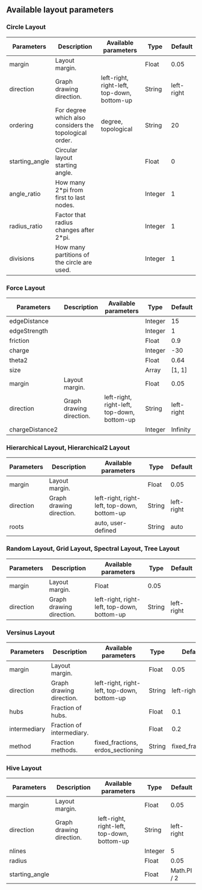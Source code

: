 ## Available layout parameters
### Circle Layout
| Parameters     | Description                                            | Available parameters                        | Type    | Default    |
|----------------|--------------------------------------------------------|---------------------------------------------|---------|------------|
| margin         | Layout margin.                                         |                                             | Float   | 0.05       |
| direction      | Graph drawing direction.                               | left-right, right-left, top-down, bottom-up | String  | left-right |
| ordering       | For degree which also considers the topological order. | degree, topological                         | String  | 20         |
| starting_angle | Circular layout starting angle.                        |                                             | Float   | 0          |
| angle_ratio    | How many 2*pi from first to last nodes.                |                                             | Integer | 1          |
| radius_ratio   | Factor that radius changes after 2*pi.                 |                                             | Integer | 1          |
| divisions      | How many partitions of the circle are used.            |                                             | Integer | 1          |

### Force Layout
| Parameters      | Description              |  Available parameters                       | Type    | Default    |
|-----------------|--------------------------|---------------------------------------------|---------|------------|
| edgeDistance    |                          |                                             | Integer | 15         |
| edgeStrength    |                          |                                             | Integer | 1          |
| friction        |                          |                                             | Float   | 0.9        |
| charge          |                          |                                             | Integer | -30        |
| theta2          |                          |                                             | Float   | 0.64       |
| size            |                          |                                             | Array   | [1, 1]     |
| margin          | Layout margin.           |                                             | Float   | 0.05       |
| direction       | Graph drawing direction. | left-right, right-left, top-down, bottom-up | String  | left-right |
| chargeDistance2 |                          |                                             | Integer | Infinity   |

### Hierarchical Layout, Hierarchical2 Layout
| Parameters | Description              |  Available parameters                       | Type    | Default    |
|------------|--------------------------|---------------------------------------------|---------|------------|
| margin     | Layout margin.           |                                             | Float   | 0.05       |
| direction  | Graph drawing direction. | left-right, right-left, top-down, bottom-up | String  | left-right |
| roots      |                          | auto, user-defined                          | String  | auto       |

### Random Layout, Grid Layout, Spectral Layout, Tree Layout
| Parameters | Description              |  Available parameters                       | Type   | Default    |
|------------|--------------------------|---------------------------------------------|--------|------------|
| margin     | Layout margin.           | Float                                       | 0.05   |            |
| direction  | Graph drawing direction. | left-right, right-left, top-down, bottom-up | String | left-right |


### Versinus Layout
| Parameters   | Description               |  Available parameters                       | Type   | Default         |
|--------------|---------------------------|---------------------------------------------|--------|-----------------|
| margin       | Layout margin.            |                                             | Float  | 0.05            |
| direction    | Graph drawing direction.  | left-right, right-left, top-down, bottom-up | String | left-right      |
| hubs         | Fraction of hubs.         |                                             | Float  | 0.1             |
| intermediary | Fraction of intermediary. |                                             | Float  | 0.2             |
| method       | Fraction methods.         | fixed_fractions, erdos_sectioning           | String | fixed_fractions |

### Hive Layout
| Parameters     | Description              |  Available parameters                       | Type    | Default     |
|----------------|--------------------------|---------------------------------------------|---------|-------------|
| margin         | Layout margin.           |                                             | Float   | 0.05        |
| direction      | Graph drawing direction. | left-right, right-left, top-down, bottom-up | String  | left-right  |
| nlines         |                          |                                             | Integer | 5           |
| radius         |                          |                                             | Float   | 0.05        |
| starting_angle |                          |                                             | Float   | Math.PI / 2 |
